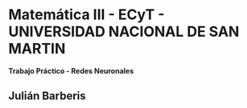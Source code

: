 # Matemática III - ECyT - UNIVERSIDAD NACIONAL DE SAN MARTIN

**Trabajo Práctico - Redes Neuronales**

## Julián Barberis
